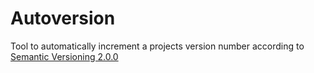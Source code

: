 # Autoversion

Tool to automatically increment a projects version number according to [Semantic Versioning 2.0.0](http://semver.org/)